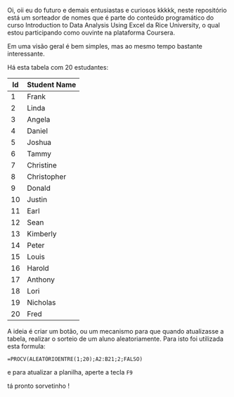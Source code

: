 Oi, oii eu do futuro e demais entusiastas e curiosos kkkkk, neste repositório está um sorteador de nomes que é parte do conteúdo programático do curso Introduction to Data Analysis Using Excel da Rice University, o qual estou participando como ouvinte na plataforma Coursera. 

Em uma visão geral é bem simples, mas ao mesmo tempo bastante interessante.

Há esta tabela com 20 estudantes:

|Id|Student Name|
|--|------------|
|1|	Frank|
|2|Linda
3	|Angela
4|	Daniel
5|	Joshua
6	|Tammy
7	|Christine
8	|Christopher
9	|Donald
10	|Justin
11	|Earl
12	|Sean
13	|Kimberly
14|	Peter
15	|Louis
16	|Harold
17|	Anthony
18	|Lori
19	|Nicholas
20|	Fred


A ideia é criar um botão, ou um mecanismo para que quando atualizasse a tabela, realizar o sorteio de um aluno aleatoriamente. Para isto foi utilizada esta formula:

```
=PROCV(ALEATÓRIOENTRE(1;20);A2:B21;2;FALSO)
```

e para atualizar a planilha, aperte a tecla `F9`

tá pronto sorvetinho !
